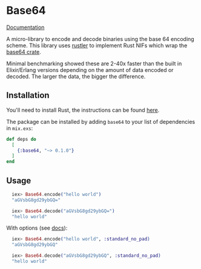# Base64

[Documentation](https://hexdocs.pm/base64)

A micro-library to encode and decode binaries using the base 64 encoding scheme.
This library uses [rustler](https://github.com/rusterlium/rustler) to implement Rust NIFs which wrap the [base64 crate](https://github.com/marshallpierce/rust-base64). 

Minimal benchmarking showed these are 2-40x faster than the built in Elixir/Erlang versions depending on the amount of data encoded or decoded. The larger the data, the bigger the difference. 

## Installation

You'll need to install Rust, the instructions can be found [here](https://doc.rust-lang.org/book/ch01-01-installation.html).

The package can be installed by adding `base64` to your list of dependencies in `mix.exs`:

```elixir
def deps do
  [
    {:base64, "~> 0.1.0"}
  ]
end
```

## Usage

```elixir
  iex> Base64.encode("hello world")
  "aGVsbG8gd29ybGQ="

  iex> Base64.decode("aGVsbG8gd29ybGQ=")
  "hello world"
```

With options (see [docs](https://hexdocs.pm/base64)): 

```elixir
  iex> Base64.encode("hello world", :standard_no_pad)
  "aGVsbG8gd29ybGQ"

  iex> Base64.decode("aGVsbG8gd29ybGQ", :standard_no_pad)
  "hello world"
```

